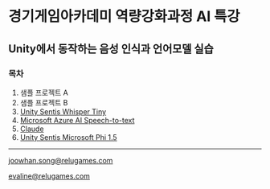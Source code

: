 # 경기게임아카데미 역량강화과정 AI 특강

## Unity에서 동작하는 음성 인식과 언어모델 실습

### 목차
1. 샘플 프로젝트 A
2. 샘플 프로젝트 B
3. [Unity Sentis Whisper Tiny](/docs/whisper.md)
4. [Microsoft Azure AI Speech-to-text](/docs/azure-stt.md)
5. [Claude](/docs/claude.md)
6. [Unity Sentis Microsoft Phi 1.5](/docs/phi-1.5.md)

***

joowhan.song@relugames.com

evaline@relugames.com
